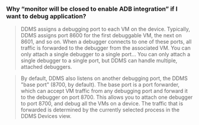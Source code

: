### Why “monitor will be closed to enable ADB integration” if I want to debug application?

> DDMS assigns a debugging port to each VM on the device. Typically, DDMS assigns port 8600 for the first debuggable VM, the next on 8601, and so on. When a debugger connects to one of these ports, all traffic is forwarded to the debugger from the associated VM. You can only attach a single debugger to a single port...
> You can only attach a single debugger to a single port, but DDMS can handle multiple, attached debuggers.

>By default, DDMS also listens on another debugging port, the DDMS "base port" (8700, by default). The base port is a port forwarder, which can accept VM traffic from any debugging port and forward it to the debugger on port 8700. This allows you to attach one debugger to port 8700, and debug all the VMs on a device. The traffic that is forwarded is determined by the currently selected process in the DDMS Devices view.